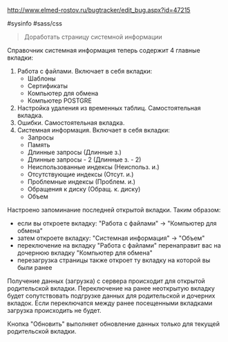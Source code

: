 http://www.elmed-rostov.ru/bugtracker/edit_bug.aspx?id=47215

#sysinfo #sass/css 

>	Доработать страницу системной информации

Справочник системная информация теперь содержит 4 главные вкладки:

1. Работа с файлами. Включает в себя вкладки:
    - Шаблоны
    - Сертификаты
    - Компьютер для обмена
    - Компьютер POSTGRE
2. Настройка удаления из временных таблиц. Самостоятельная вкладка.
3. Ошибки. Самостоятельная вкладка.
4. Системная информация. Включает в себя вкладки:
    - Запросы
    - Память
    - Длинные запросы (Длинные з.)
    - Длинные запросы - 2 (Длинные з. - 2)
    - Неиспользованные индексы (Неиспольз. и.)
    - Отсутствующие индексы (Отсут. и.)
    - Проблемные индексы (Проблем. и.)
    - Обращения к диску (Обращ. к. диску)
    - Объем

Настроено запоминание последней открытой вкладки. Таким образом:

- если вы откроете вкладку: "Работа с файлами" -> "Компьютер для обмена"
- затем откроете вкладку: "Системная информация" -> "Объем"
- переключение на вкладку "Работа с файлами" перенаправит вас на дочернюю вкладку "Компьютер для обмена"
- перезагрузка страницы также откроет ту вкладку на которой вы были ранее

Получение данных (загрузка) с сервера происходит для открытой родительской вкладки. Переключение на ранее неоткрытую вкладку будет сопутствовать подгрузке данных для родительской и дочерних вкладок. Если переключатся между ранее посещенными вкладками загрузка происходить не будет.

Кнопка "Обновить" выполняет обновление данных только для текущей родительской вкладки.
